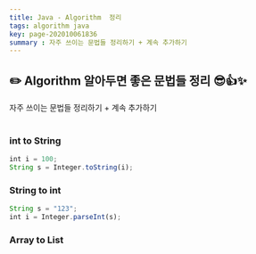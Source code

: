 ```yaml
---
title: Java - Algorithm  정리
tags: algorithm java
key: page-202010061836
summary : 자주 쓰이는 문법들 정리하기 + 계속 추가하기
---
```

## :pencil2: Algorithm 알아두면 좋은 문법들 정리 :sunglasses::thumbsup::sparkles:
자주 쓰이는 문법들 정리하기 + 계속 추가하기
<br/>
<br/>
### int to String 
```javascript
int i = 100;
String s = Integer.toString(i);
```

### String to int 
```javascript
String s = "123";
int i = Integer.parseInt(s);
```

### Array to List
